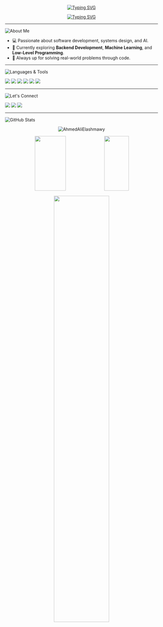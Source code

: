 <!-- Typing animation header -->
<p align="center">
  <a href="https://git.io/typing-svg">
    <img src="https://readme-typing-svg.demolab.com?font=Fira+Code&duration=1&pause=1&color=626EF7&center=true&vCenter=true&multiline=true&repeat=false&width=600&height=40&lines=Ahmed+Ali+Hassan" alt="Typing SVG" />
  </a>
</p>

<p align="center">
  <a href="https://git.io/typing-svg">
    <img src="https://readme-typing-svg.demolab.com?font=Fira+Code&duration=1000&pause=1&color=626EF7&center=true&vCenter=true&multiline=true&repeat=false&width=600&height=100&lines=Student+At+Faculty+of+Engineering;Alexandria+University;Computer+%26+Systems+Engineering+Department+(CSED)" alt="Typing SVG" />
  </a>
</p>

---

![About Me](https://img.shields.io/badge/About%20Me-626EF7?style=for-the-badge)

- 💻 Passionate about software development, systems design, and AI.
- 🌱 Currently exploring **Backend Development**, **Machine Learning**, and **Low-Level Programming**.
- 🚀 Always up for solving real-world problems through code.

---

![Languages & Tools](https://img.shields.io/badge/Languages%20%26%20Tools-626EF7?style=for-the-badge&logo=codefactor&logoColor=white)

<p>
  <img src="https://img.shields.io/badge/C-00599C?style=for-the-badge&logo=c&logoColor=white" />
  <img src="https://img.shields.io/badge/C++-00599C?style=for-the-badge&logo=c%2B%2B&logoColor=white" />
  <img src="https://img.shields.io/badge/Python-3670A0?style=for-the-badge&logo=python&logoColor=ffdd54" />
  <img src="https://img.shields.io/badge/Java-ED8B00?style=for-the-badge&logo=java&logoColor=white" />
  <img src="https://img.shields.io/badge/JavaScript-F7DF1E?style=for-the-badge&logo=javascript&logoColor=black" />
  <img src="https://img.shields.io/badge/Spring%20Boot-6DB33F?style=for-the-badge&logo=spring-boot&logoColor=white" />

</p>

---

![Let's Connect](https://img.shields.io/badge/Let's%20Connect-626EF7?style=for-the-badge&logo=Handshake&logoColor=white)

<p>
  <a href="mailto:ali2005hassan@gmail.com"><img src="https://img.shields.io/badge/Email-D14836?style=for-the-badge&logo=gmail&logoColor=white"/></a>
  <a href="https://www.linkedin.com/in/ahmed-elashmawy-499893320/"><img src="https://img.shields.io/badge/LinkedIn-0077B5?style=for-the-badge&logo=linkedin&logoColor=white" /></a>
  <a href="https://github.com/AhmedAliElashmawy"><img src="https://img.shields.io/badge/GitHub-181717?style=for-the-badge&logo=github&logoColor=white"/></a>
</p>

---

![GitHub Stats](https://img.shields.io/badge/GitHub%20Stats-626EF7?style=for-the-badge&logo=graphql&logoColor=white)

<p align="center">
  <img src="https://komarev.com/ghpvc/?username=AhmedAliElashmawy&label=Profile%20views&color=626EF7&style=flat" alt="AhmedAliElashmawy" />
</p>

<p align="center">
  <!-- GitHub Stats -->
  <img src="https://github-readme-stats.vercel.app/api?username=AhmedAliElashmawy&show_icons=true&title_color=626EF7&icon_color=626EF7&text_color=ffffff&bg_color=0d1117" width="45%" height="180em" />
  
  <!-- Top Languages -->
  <img src="https://github-readme-stats.vercel.app/api/top-langs/?username=AhmedAliElashmawy&layout=compact&title_color=626EF7&text_color=ffffff&bg_color=0d1117" width="40%" height="180em" />
</p>

<p align="center">
  <!-- GitHub Streak (Below) -->
  <img src="https://streak-stats.demolab.com?user=AhmedAliElashmawy&theme=dark&date_format=M%20j%5B%2C%20Y%5D&background=0D1117&ring=626EF7&fire=626EF7&currStreakLabel=ffffff&currStreakNum=ffffff&sideLabels=ffffff&sideNums=ffffff" width="60%" />
</p>
